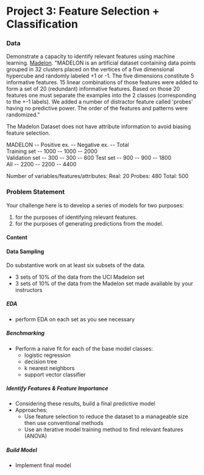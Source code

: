 # Project 3: Feature Selection + Classification

### Data
Demonstrate a capacity to identify relevant features using machine learning. 
[Madelon](https://archive.ics.uci.edu/ml/datasets/Madelon).
"MADELON is an artificial dataset containing data points grouped in 32 clusters placed on the vertices of a five dimensional hypercube and randomly labeled +1 or -1. The five dimensions constitute 5 informative features. 15 linear combinations of those features were added to form a set of 20 (redundant) informative features. Based on those 20 features one must separate the examples into the 2 classes (corresponding to the +-1 labels). We added a number of distractor feature called 'probes' having no predictive power. The order of the features and patterns were randomized." 

The Madelon Dataset does not have attribute information to avoid biasing feature selection.

MADELON -- Positive ex. -- Negative ex. -- Total	
Training set -- 1000 -- 1000 -- 2000	
Validation set -- 300 -- 300 -- 600	
Test set -- 900 -- 900 -- 1800	
All -- 2200 -- 2200 -- 4400	

Number of variables/features/attributes: 
Real: 20 
Probes: 480 
Total: 500 

### Problem Statement

Your challenge here is to develop a series of models for two purposes:

1. for the purposes of identifying relevant features. 
2. for the purposes of generating predictions from the model. 

#### Content
#### Data Sampling

Do substantive work on at least six subsets of the data. 

- 3 sets of 10% of the data from the UCI Madelon set
- 3 sets of 10% of the data from the Madelon set made available by your instructors


##### EDA 

- perform EDA on each set as you see necessary

##### Benchmarking
- Perform a naive fit for each of the base model classes:
	- logistic regression
	- decision tree
	- k nearest neighbors
	- support vector classifier

##### Identify Features & Feature Importance
- Considering these results, build a final predictive model
- Approaches:
    - Use feature selection to reduce the dataset to a manageable size then use conventional methods
    - Use an iterative model training method to find relevant features (ANOVA)
   
##### Build Model
- Implement final model

